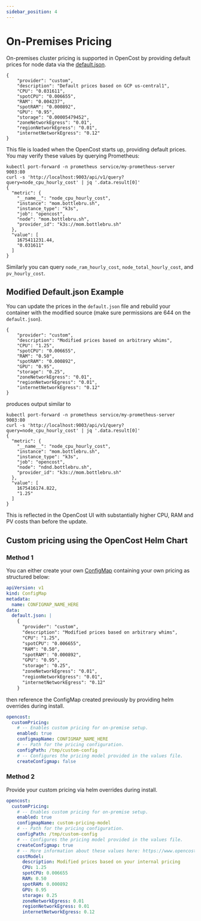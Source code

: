 ```yaml
---
sidebar_position: 4
---
```

# On-Premises Pricing

On-premises cluster pricing is supported in OpenCost by providing default prices for node data via the [default.json](https://github.com/opencost/opencost/blob/develop/configs/default.json).

```
{
    "provider": "custom",
    "description": "Default prices based on GCP us-central1",
    "CPU": "0.031611",
    "spotCPU": "0.006655",
    "RAM": "0.004237",
    "spotRAM": "0.000892",
    "GPU": "0.95",
    "storage": "0.00005479452",
    "zoneNetworkEgress": "0.01",
    "regionNetworkEgress": "0.01",
    "internetNetworkEgress": "0.12"
}
```

This file is loaded when the OpenCost starts up, providing default prices. You may verify these values by querying Prometheus:
```
kubectl port-forward -n prometheus service/my-prometheus-server 9003:80
curl -s 'http://localhost:9003/api/v1/query?query=node_cpu_hourly_cost' | jq '.data.result[0]'
{
  "metric": {
    "__name__": "node_cpu_hourly_cost",
    "instance": "mom.bottlebru.sh",
    "instance_type": "k3s",
    "job": "opencost",
    "node": "mom.bottlebru.sh",
    "provider_id": "k3s://mom.bottlebru.sh"
  },
  "value": [
    1675411231.44,
    "0.031611"
  ]
}
```
Similarly you can query `node_ram_hourly_cost`, `node_total_hourly_cost`, and `pv_hourly_cost`.

## Modified Default.json Example

You can update the prices in the `default.json` file and rebuild your container with the modified source (make sure permissions are 644 on the `default.json`).
```
{
    "provider": "custom",
    "description": "Modified prices based on arbitrary whims",
    "CPU": "1.25",
    "spotCPU": "0.006655",
    "RAM": "0.50",
    "spotRAM": "0.000892",
    "GPU": "0.95",
    "storage": "0.25",
    "zoneNetworkEgress": "0.01",
    "regionNetworkEgress": "0.01",
    "internetNetworkEgress": "0.12"
}
```
produces output similar to
```
kubectl port-forward -n prometheus service/my-prometheus-server 9003:80
curl -s 'http://localhost:9003/api/v1/query?query=node_cpu_hourly_cost' | jq '.data.result[0]'
{
  "metric": {
    "__name__": "node_cpu_hourly_cost",
    "instance": "mom.bottlebru.sh",
    "instance_type": "k3s",
    "job": "opencost",
    "node": "ndnd.bottlebru.sh",
    "provider_id": "k3s://mom.bottlebru.sh"
  },
  "value": [
    1675416174.822,
    "1.25"
  ]
}
```

This is reflected in the OpenCost UI with substantially higher CPU, RAM and PV costs than before the update.

## Custom pricing using the OpenCost Helm Chart

### Method 1

You can either create your own [ConfigMap](https://kubernetes.io/docs/concepts/configuration/configmap/) containing your own pricing as structured below:

```yaml
apiVersion: v1
kind: ConfigMap
metadata:
  name: CONFIGMAP_NAME_HERE
data:
  default.json: |
    {
      "provider": "custom",
      "description": "Modified prices based on arbitrary whims",
      "CPU": "1.25",
      "spotCPU": "0.006655",
      "RAM": "0.50",
      "spotRAM": "0.000892",
      "GPU": "0.95",
      "storage": "0.25",
      "zoneNetworkEgress": "0.01",
      "regionNetworkEgress": "0.01",
      "internetNetworkEgress": "0.12"
    }
```

then reference the ConfigMap created previously by providing helm overrides during install.

```yaml
opencost:
  customPricing:
    # -- Enables custom pricing for on-premise setup.
    enabled: true
    configmapName: CONFIGMAP_NAME_HERE
    # -- Path for the pricing configuration.
    configPath: /tmp/custom-config
    # -- Configures the pricing model provided in the values file.
    createConfigmap: false
```

### Method 2

Provide your custom pricing via helm overrides during install.

```yaml
opencost:
  customPricing:
    # -- Enables custom pricing for on-premise setup.
    enabled: true
    configmapName: custom-pricing-model
    # -- Path for the pricing configuration.
    configPath: /tmp/custom-config
    # -- Configures the pricing model provided in the values file.
    createConfigmap: true
    # -- More information about these values here: https://www.opencost.io/docs/configuration/on-prem#custom-pricing-using-the-opencost-helm-chart
    costModel:
      description: Modified prices based on your internal pricing
      CPU: 1.25
      spotCPU: 0.006655
      RAM: 0.50
      spotRAM: 0.000892
      GPU: 0.95
      storage: 0.25
      zoneNetworkEgress: 0.01
      regionNetworkEgress: 0.01
      internetNetworkEgress: 0.12
```
